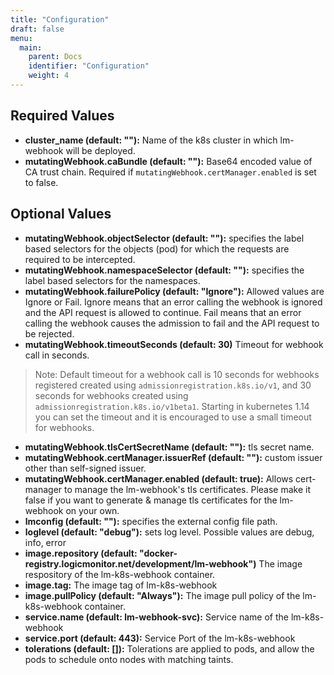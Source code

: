 ```yaml
---
title: "Configuration"
draft: false
menu:
  main:
    parent: Docs
    identifier: "Configuration"
    weight: 4
---
```


## Required Values

- **cluster_name (default: ""):** Name of the k8s cluster in which lm-webhook will be deployed.
- **mutatingWebhook.caBundle (default: ""):** Base64 encoded value of CA trust chain. Required if `mutatingWebhook.certManager.enabled` is set to false.

## Optional Values

- **mutatingWebhook.objectSelector (default: ""):** specifies the label based selectors for the objects (pod) for which the requests are required to be intercepted.
- **mutatingWebhook.namespaceSelector (default: ""):** specifies the label based selectors for the namespaces.
- **mutatingWebhook.failurePolicy (default: "Ignore"):** Allowed values are Ignore or Fail. Ignore means that an error calling the webhook is ignored and the API request is allowed to continue. Fail means that an error calling the webhook causes the admission to fail and the API request to be rejected.
- **mutatingWebhook.timeoutSeconds (default: 30)** Timeout for webhook call in seconds.
> Note: Default timeout for a webhook call is 10 seconds for webhooks registered created using `admissionregistration.k8s.io/v1`, and 30 seconds for webhooks created using `admissionregistration.k8s.io/v1beta1`. Starting in kubernetes 1.14 you can set the timeout and it is encouraged to use a small timeout for webhooks.
- **mutatingWebhook.tlsCertSecretName (default: ""):** tls secret name.
- **mutatingWebhook.certManager.issuerRef (default: ""):** custom issuer other than self-signed issuer.
- **mutatingWebhook.certManager.enabled (default: true):** Allows cert-manager to manage the lm-webhook's tls certificates. Please make it false if you want to generate & manage tls certificates for the lm-webhook on your own.
- **lmconfig (default: ""):** specifies the external config file path.
- **loglevel (default: "debug"):** sets log level. Possible values are debug, info, error
- **image.repository (default: "docker-registry.logicmonitor.net/development/lm-webhook")** The image respository of the lm-k8s-webhook container.
- **image.tag:** The image tag of lm-k8s-webhook
- **image.pullPolicy (default: "Always"):** The image pull policy of the lm-k8s-webhook container.
- **service.name (default: lm-webhook-svc):** Service name of the lm-k8s-webhook
- **service.port (default: 443):** Service Port of the lm-k8s-webhook
- **tolerations (default: []):** Tolerations are applied to pods, and allow the pods to schedule onto nodes with matching taints.